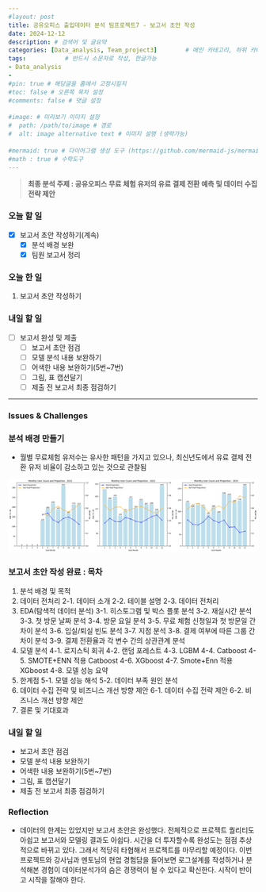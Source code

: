 ```yaml
---
#layout: post
title: 공유오피스 출입데이터 분석 팀프로젝트7 - 보고서 초안 작성
date: 2024-12-12
description: # 검색어 및 글요약
categories: [Data_analysis, Team_project3]        # 메인 카테고리, 하위 카테고리(생략가능)
tags:           # 반드시 소문자로 작성, 한글가능
- Data_analysis
- 
#pin: true # 해당글을 홈에서 고정시킬지
#toc: false # 오른쪽 목차 설정
#comments: false # 댓글 설정

#image: # 미리보기 이미지 설정
#  path: /path/to/image # 경로
#  alt: image alternative text # 이미지 설명 (생략가능)

#mermaid: true # 다이어그램 생성 도구 (https://github.com/mermaid-js/mermaid)
#math : true # 수학도구
---
```


> **최종 분석 주제 : 공유오피스 무료 체험 유저의 유료 결제 전환 예측 및 데이터 수집 전략 제안**

### 오늘 할 일

- [x]  보고서 초안 작성하기(계속)
    - [x]  분석 배경 보완
    - [x]  팀원 보고서 정리

### 오늘 한 일

1. 보고서 초안 작성하기

### 내일 할 일

- [ ]  보고서 완성 및 제출
    - [ ]  보고서 초안 점검
    - [ ]  모델 분석 내용 보완하기
    - [ ]  어색한 내용 보완하기(5번~7번)
    - [ ]  그림, 표 캡션달기
    - [ ]  제출 전 보고서 최종 점검하기

---

### Issues & Challenges

### 분석 배경 만들기

- 월별 무료체험 유저수는 유사한 패턴을 가지고 있으나, 최신년도에서 유료 결제 전환 유저 비율이 감소하고 있는 것으로 관찰됨

![1-1.png](/assets/img/team_project3/3-7/1.png)

### 보고서 초안 작성 완료 : 목차

1. 분석 배경 및 목적
2. 데이터 전처리
  2-1. 데이터 소개
  2-2. 테이블 설명
  2-3. 데이터 전처리
3. EDA(탐색적 데이터 분석)
  3-1. 히스토그램 및 박스 플롯 분석
  3-2. 재실시간 분석
  3-3. 첫 방문 날짜 분석
  3-4. 방문 요일 분석
  3-5. 무료 체험 신청일과 첫 방문일 간 차이 분석
  3-6. 입실/퇴실 빈도 분석
  3-7. 지점 분석
  3-8. 결제 여부에 따른 그룹 간 차이 분석
  3-9. 결제 전환율과 각 변수 간의 상관관계 분석
4. 모델 분석
  4-1. 로지스틱 회귀
  4-2. 랜덤 포레스트
  4-3. LGBM
  4-4. Catboost
  4-5. SMOTE+ENN 적용 Catboost
  4-6. XGboost
  4-7. Smote+Enn 적용 XGboost
  4-8. 모델 성능 요약
5. 한계점
  5-1. 모델 성능 해석
  5-2. 데이터 부족 원인 분석
6. 데이터 수집 전략 및 비즈니스 개선 방향 제안
  6-1. 데이터 수집 전략 제안
  6-2. 비즈니스 개선 방향 제안
7. 결론 및 기대효과

### 내일 할 일

- 보고서 초안 점검
- 모델 분석 내용 보완하기
- 어색한 내용 보완하기(5번~7번)
- 그림, 표 캡션달기
- 제출 전 보고서 최종 점검하기

### Reflection

- 데이터의 한계는 있었지만 보고서 초안은 완성했다. 전체적으로 프로젝트 퀄리티도 아쉽고 보고서와 모델링 결과도 아쉽다. 시간을 더 투자할수록 완성도는 점점 추상적으로 바뀌고 있다. 그래서 적당히 타협해서 프로젝트를 마무리할 예정이다. 이번 프로젝트와 강사님과 멘토님의 현업 경험담을 들어보면 로그설계를 작성하거나 분석해본 경험이 데이터분석가의 숨은 경쟁력이 될 수 있다고 확신한다. 시작이 반이고 시작을 잘해야 한다.